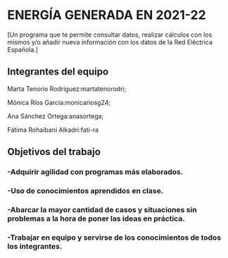 # ENERGÍA GENERADA EN 2021-22

[Un programa que te permite consultar datos, realizar cálculos con los mismos y/o añadir nueva información con los datos de la Red Eléctrica Española.]

## Integrantes del equipo

Marta Tenorio Rodríguez:martatenorodri;

Mónica Ríos García:monicariosg24;

Ana Sánchez Ortega:anasortega;

Fátima Rohaibani Alkadri:fati-ra

## Objetivos del trabajo

### -Adquirir agilidad con programas más elaborados.
### -Uso de conocimientos aprendidos en clase.
### -Abarcar la mayor cantidad de casos y situaciones sin problemas a la hora de poner las ideas en práctica.
### -Trabajar en equipo y servirse de los conocimientos de todos los integrantes.

